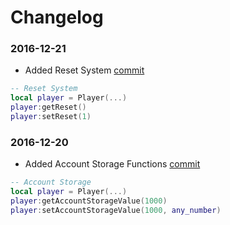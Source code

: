 Changelog
===============

### 2016-12-21
* Added Reset System [commit](https://github.com/brunominervino/forgottenserver/commit/49055485faef93a5ae2179117149a108604541a6)

```lua
-- Reset System
local player = Player(...)
player:getReset()
player:setReset(1)
```

### 2016-12-20
* Added Account Storage Functions [commit](https://github.com/brunominervino/forgottenserver/commit/1d84cba5a05f43eb0ce47897df390d3ff3298c0e)

```lua
-- Account Storage
local player = Player(...)
player:getAccountStorageValue(1000)
player:setAccountStorageValue(1000, any_number)
```
